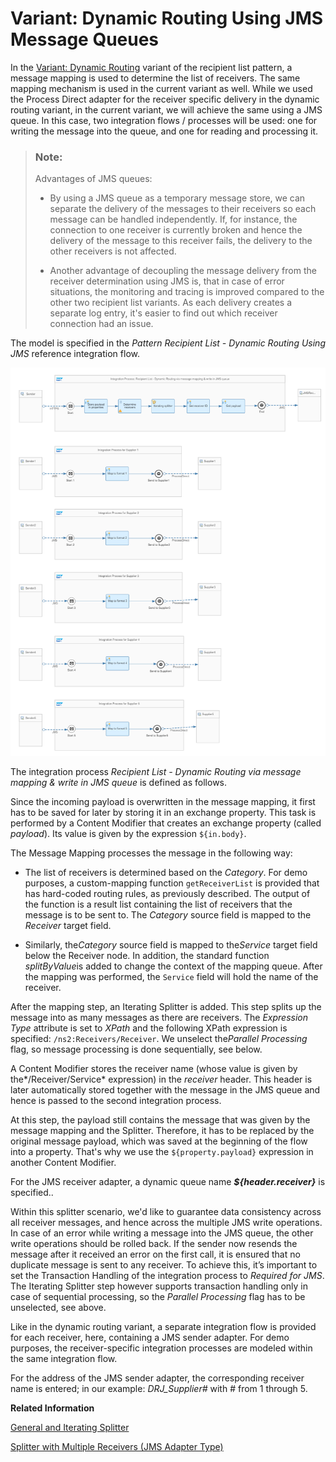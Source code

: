 <!-- loio27c247e016184cee97581fbaa53359f7 -->

# Variant: Dynamic Routing Using JMS Message Queues

In the [Variant: Dynamic Routing](variant-dynamic-routing-d241c77.md) variant of the recipient list pattern, a message mapping is used to determine the list of receivers. The same mapping mechanism is used in the current variant as well. While we used the Process Direct adapter for the receiver specific delivery in the dynamic routing variant, in the current variant, we will achieve the same using a JMS queue. In this case, two integration flows / processes will be used: one for writing the message into the queue, and one for reading and processing it.

> ### Note:  
> Advantages of JMS queues:
> 
> -   By using a JMS queue as a temporary message store, we can separate the delivery of the messages to their receivers so each message can be handled independently. If, for instance, the connection to one receiver is currently broken and hence the delivery of the message to this receiver fails, the delivery to the other receivers is not affected.
> 
> -   Another advantage of decoupling the message delivery from the receiver determination using JMS is, that in case of error situations, the monitoring and tracing is improved compared to the other two recipient list variants. As each delivery creates a separate log entry, it's easier to find out which receiver connection had an issue.

The model is specified in the *Pattern Recipient List - Dynamic Routing Using JMS* reference integration flow.

![](images/2110-Design_Guidelines_JMS-Recipient-List_9c2601f.png)

The integration process *Recipient List - Dynamic Routing via message mapping & write in JMS queue* is defined as follows.

Since the incoming payload is overwritten in the message mapping, it first has to be saved for later by storing it in an exchange property. This task is performed by a Content Modifier that creates an exchange property \(called *payload*\). Its value is given by the expression `${in.body}`.

The Message Mapping processes the message in the following way:

-   The list of receivers is determined based on the *Category*. For demo purposes, a custom-mapping function `getReceiverList` is provided that has hard-coded routing rules, as previously described. The output of the function is a result list containing the list of receivers that the message is to be sent to. The *Category* source field is mapped to the *Receiver* target field.

-   Similarly, the*Category* source field is mapped to the*Service* target field below the Receiver node. In addition, the standard function *splitByValue*is added to change the context of the mapping queue. After the mapping was performed, the `Service` field will hold the name of the receiver.


After the mapping step, an Iterating Splitter is added. This step splits up the message into as many messages as there are receivers. The *Expression Type* attribute is set to *XPath* and the following XPath expression is specified: `/ns2:Receivers/Receiver`. We unselect the*Parallel Processing* flag, so message processing is done sequentially, see below.

A Content Modifier stores the receiver name \(whose value is given by the*/Receiver/Service* expression\) in the *receiver* header. This header is later automatically stored together with the message in the JMS queue and hence is passed to the second integration process.

At this step, the payload still contains the message that was given by the message mapping and the Splitter. Therefore, it has to be replaced by the original message payload, which was saved at the beginning of the flow into a property. That's why we use the `${property.payload}` expression in another Content Modifier.

For the JMS receiver adapter, a dynamic queue name ***$\{header.receiver\}*** is specified..

Within this splitter scenario, we'd like to guarantee data consistency across all receiver messages, and hence across the multiple JMS write operations. In case of an error while writing a message into the JMS queue, the other write operations should be rolled back. If the sender now resends the message after it received an error on the first call, it is ensured that no duplicate message is sent to any receiver. To achieve this, it’s important to set the Transaction Handling of the integration process to *Required for JMS*. The Iterating Splitter step however supports transaction handling only in case of sequential processing, so the *Parallel Processing* flag has to be unselected, see above.

Like in the dynamic routing variant, a separate integration flow is provided for each receiver, here, containing a JMS sender adapter. For demo purposes, the receiver-specific integration processes are modeled within the same integration flow.

For the address of the JMS sender adapter, the corresponding receiver name is entered; in our example: *DRJ\_Supplier\#* with \# from 1 through 5.

**Related Information**  


[General and Iterating Splitter](general-and-iterating-splitter-b49d088.md "The two splitter types General Splitter and Iterative Splitter behave differently in their handling of the enveloping elements of the input message.")

[Splitter with Multiple Receivers \(JMS Adapter Type\)](splitter-with-multiple-receivers-jms-adapter-type-fc2755c.md "")


